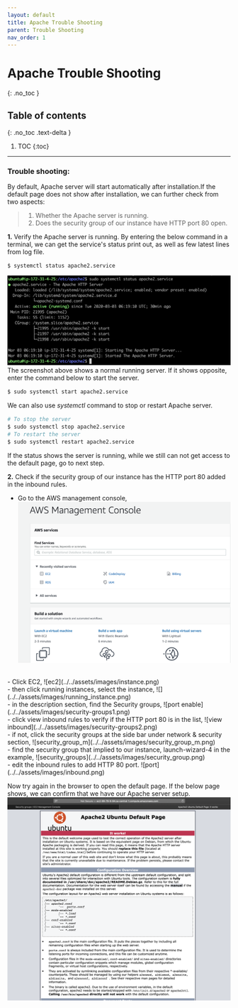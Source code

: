 ```yaml
---
layout: default
title: Apache Trouble Shooting
parent: Trouble Shooting
nav_order: 1
---
```


# Apache Trouble Shooting
{: .no_toc }

## Table of contents
{: .no_toc .text-delta }

1. TOC
{:toc}

---

### Trouble shooting:
By default, Apache server will start automatically after installation.If the default page does not show after installation, we can further check from two aspects:
>1. Whether the Apache server is running.
>2. Does the security group of our instance have HTTP port 80 open.
  
**1.** Verify the Apache server is running.
By entering the below command in a terminal, we can get the service's status print out, as well as few latest lines from log file.
```bash
$ systemctl status apache2.service
```
![server](../../assets/images/server.png)
The screenshot above shows a normal running server. If it shows opposite, enter the command below to start the server.
```bash
$ sudo systemctl start apache2.service
```
We can also use *systemctl* command to stop or restart Apache server.
```bash
# To stop the server
$ sudo systemctl stop apache2.service
# To restart the server
$ sudo systemctl restart apache2.service
```

If the status shows the server is running, while we still can not get access to the default page, go to next step.

**2.** Check if the security group of our instance has the HTTP port 80 added in the inbound rules.
- Go to the AWS management console, 
![console](../../assets/images/console.png) 
</br>  
- Click EC2, 
![ec2](../../assets/images/instance.png)
</br> 
- then click running instances, select the instance,  
![](../../assets/images/running_instance.png)
</br> 
- in the description section, find the Security groups, 
![port enable](../../assets/images/security-groups1.png)
</br> 
- click view inbound rules to verify if the HTTP port 80 is in the list,
![view inbound](../../assets/images/security-groups2.png)
</br> 
- if not, click the security groups at the side bar under network & security section,
![security_group_m](../../assets/images/security_group_m.png)
</br> 
- find the security group that implied to our instance, launch-wizard-4 in the example,
![security_groups](../../assets/images/security_group.png) 
</br> 
- edit the inbound rules to add HTTP 80 port.
![port](../../assets/images/inbound.png)

Now try again in the browser to open the default page. If the below page shows, we can confirm that we have our Apache server setup.
![default](../../assets/images/default-page.png)